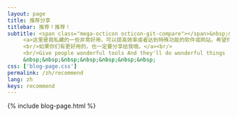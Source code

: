 ```yaml
---
layout: page
title: 推荐分享
titlebar: 推荐！推荐！
subtitle: <span class="mega-octicon octicon-git-compare"></span>&nbsp;&nbsp;
     <a>这里是我私藏的一些非常好用，可以提高效率或者达到特殊功能的软件或网站，希望你们可以喜欢。
     <br/>如果你们有更好用的，也一定要分享给我哦。</a><br/>
     <br/>Give people wonderful tools And they'll do wonderful things
     &nbsp;&nbsp;&nbsp;&nbsp;&nbsp;&nbsp;&nbsp;
css: ['blog-page.css']
permalink: /zh/recommend
lang: zh
keys: recommend
---
```

{% include blog-page.html %}